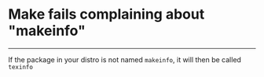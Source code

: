 # Make fails complaining about "makeinfo"
-------------------------------------------
If the package in your distro is not named `makeinfo`,
it will then be called `texinfo`
